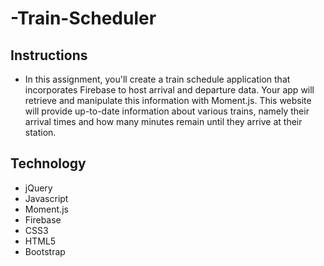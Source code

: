 # -Train-Scheduler

## Instructions

* In this assignment, you'll create a train schedule application that incorporates Firebase to host arrival and departure data. Your app will retrieve and manipulate this information with Moment.js. This website will provide up-to-date information about various trains, namely their arrival times and how many minutes remain until they arrive at their station.


## Technology

* jQuery
* Javascript
* Moment.js
* Firebase
* CSS3
* HTML5
* Bootstrap